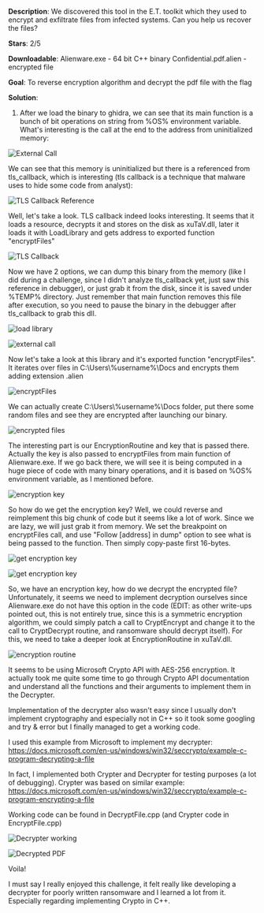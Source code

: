 **Description**: We discovered this tool in the E.T. toolkit which they used to encrypt and exfiltrate files from infected systems. Can you help us recover the files?

**Stars**: 2/5

**Downloadable**:
Alienware.exe - 64 bit C++ binary
Confidential.pdf.alien - encrypted file

**Goal**: To reverse encryption algorithm and decrypt the pdf file with the flag

**Solution**: 

1. After we load the binary to ghidra, we can see that its main function is a bunch of bit operations on string from %OS% environment variable. What's interesting is the call at the end to the address from uninitialized memory:

![External Call](writeup/external_call.png)

We can see that this memory is uninitialized but there is a referenced from tls_callback, which is interesting (tls callback is a technique that malware uses to hide some code from analyst):

![TLS Callback Reference](writeup/tls_callback_reference.PNG)

Well, let's take a look. TLS callback indeed looks interesting. It seems that it loads a resource, decrypts it and stores on the disk as xuTaV.dll, later it loads it with LoadLibrary and gets address to exported function "encryptFiles"

![TLS Callback](writeup/tls_callback.png)

Now we have 2 options, we can dump this binary from the memory (like I did during a challenge, since I didn't analyze tls_callback yet, just saw this reference in debugger), or just grab it from the disk, since it is saved under %TEMP% directory. Just remember that main function removes this file after execution, so you need to pause the binary in the debugger after tls_callback to grab this dll.

![load library](writeup/load_library.PNG)

![external call](writeup/external_call.png)

Now let's take a look at this library and it's exported function "encryptFiles". It iterates over files in C:\Users\\%username%\Docs and encrypts them adding extension .alien

![encryptFiles](writeup/encryptFiles.png)

We can actually create C:\Users\\%username%\Docs folder, put there some random files and see they are encrypted after launching our binary.

![encrypted files](writeup/encryptedfiles.png)

The interesting part is our EncryptionRoutine and key that is passed there. Actually the key is also passed to encryptFiles from main function of Alienware.exe. If we go back there, we will see it is being computed in a huge piece of code with many binary operations, and it is based on %OS% environment variable, as I mentioned before.

![encryption key](writeup/encryptionKey.png)

So how do we get the encryption key? Well, we could reverse and reimplement this big chunk of code but it seems like a lot of work. Since we are lazy, we will just grab it from memory. We set the breakpoint on encryptFiles call, and use "Follow [address] in dump" option to see what is being passed to the function. Then simply copy-paste first 16-bytes.

![get encryption key](writeup/getEncryptionKey1.PNG)

![get encryption key](writeup/getEncryptionKey2.PNG)

So, we have an encryption key, how do we decrypt the encrypted file? Unfortunately, it seems we need to implement decryption ourselves since Alienware.exe do not have this option in the code (EDIT: as other write-ups pointed out, this is not entirely true, since this is a symmetric encryption algorithm, we could simply patch a call to CryptEncrypt and change it to the call to CryptDecrypt routine, and ransomware should decrypt itself). For this, we need to take a deeper look at EncryptionRoutine in xuTaV.dll.

![encryption routine](writeup/encryptionRoutine.png)

It seems to be using Microsoft Crypto API with AES-256 encryption. It actually took me quite some time to go through Crypto API documentation and understand all the functions and their arguments to implement them in the Decrypter.

Implementation of the decrypter also wasn't easy since I usually don't implement cryptography and especially not in C++ so it took some googling and try & error but I finally managed to get a working code.

I used this example from Microsoft to implement my decrypter: https://docs.microsoft.com/en-us/windows/win32/seccrypto/example-c-program-decrypting-a-file

In fact, I implemented both Crypter and Decrypter for testing purposes (a lot of debugging). Crypter was based on similar example: https://docs.microsoft.com/en-us/windows/win32/seccrypto/example-c-program-encrypting-a-file

Working code can be found in DecryptFile.cpp (and Crypter code in EncryptFile.cpp)

![Decrypter working](writeup/decrypter_working.PNG)

![Decrypted PDF](writeup/decypted_pdf.PNG)

Voila!

I must say I really enjoyed this challenge, it felt really like developing a decrypter for poorly written ransomware and I learned a lot from it. Especially regarding implementing Crypto in C++.
